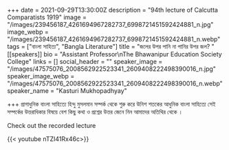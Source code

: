 +++
date = 2021-09-29T13:30:00Z
description = "94th lecture of Calcutta Comparatists 1919"
image = "/images/239456187_4261694967282737_6998721451592424881_n.jpg"
image_webp = "/images/239456187_4261694967282737_6998721451592424881_n.webp"
tags = ["বাংলা সাহিত্য", "Bangla Literature"]
title = "জলের উপর পানি না পানির উপর জল?  "
[[speakers]]
bio = "Assistant Professor\nThe Bhawanipur Education Society College"
links = []
social_header = ""
speaker_image = "/images/47575076_2008562922523341_2609408222498390016_n.jpg"
speaker_image_webp = "/images/47575076_2008562922523341_2609408222498390016_n.webp"
speaker_name = "Kasturi Mukhopadhyay"

+++
প্রাগাধুনিক বাংলা সাহিত্যে হিন্দু মুসলমান সম্পর্ক থেকে শুরু করে উনিশ শতকের আধুনিক বাংলা সাহিত্যে সেই সম্পর্কের উত্তরাধিকার বিষয়ে বেশ কিছু কথা ও প্রশ্নের উত্তর জেনে নিন আমাদের অতিথির থেকে ।

Check out the recorded lecture

{{< youtube nTZI41Rx46c>}}